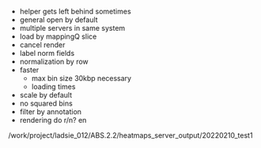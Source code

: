 
- helper gets left behind sometimes
- general open by default
- multiple servers in same system
- load by mappingQ slice
- cancel render
- label norm fields
- normalization by row
- faster
   - max bin size 30kbp necessary
   - loading times
- scale by default
- no squared bins
- filter by annotation
- rendering do r/n? en


 /work/project/ladsie_012/ABS.2.2/heatmaps_server_output/20220210_test1